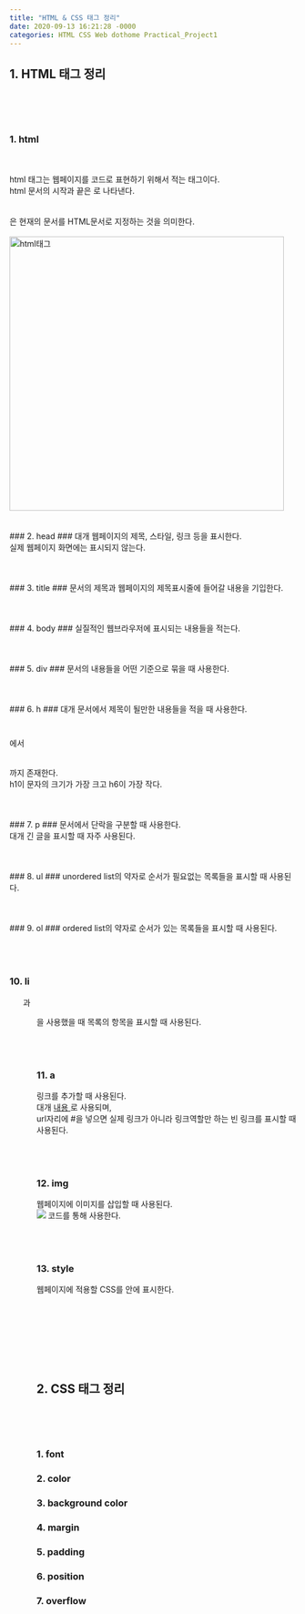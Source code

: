 ```yaml
---
title: "HTML & CSS 태그 정리"
date: 2020-09-13 16:21:28 -0000
categories: HTML CSS Web dothome Practical_Project1
---
```






## 1. HTML 태그 정리 ##
<br>
<br>
<br>

### 1. html ###
<br>
<br>
html 태그는 웹페이지를 코드로 표현하기 위해서 적는 태그이다.<br>
html 문서의 시작과 끝은 <html> </html>로 나타낸다.<br>
<br>
<br>
<!DOCTYPE html>은 현재의 문서를 HTML문서로 지정하는 것을 의미한다.
<br>
<br>
<img width="482" alt="html태그" src="https://user-images.githubusercontent.com/62292136/93014131-562a0180-f5e9-11ea-8190-87ab8c3e5df8.PNG">
<br>
<br>
<br>
### 2. head ###
대개 웹페이지의 제목, 스타일, 링크 등을 표시한다.<br>
실제 웹페이지 화면에는 표시되지 않는다.<br>
<br>
<br>
<br>
### 3. title ###
문서의 제목과 웹페이지의 제목표시줄에 들어갈 내용을 기입한다.<br>
<br>
<br>
<br>
### 4. body ###
실질적인 웹브라우저에 표시되는 내용들을 적는다.<br>
<br>
<br>
<br>
### 5. div ###
문서의 내용들을 어떤 기준으로 묶을 때 사용한다.<br>
<br>
<br>
<br>
### 6. h ###
대개 문서에서 제목이 될만한 내용들을 적을 때 사용한다.<br>
<h1> </h1> 에서 <h6> </h6> 까지 존재한다.<br>
h1이 문자의 크기가 가장 크고 h6이 가장 작다.<br>
<br>
<br>
<br>
### 7. p ###
문서에서 단락을 구분할 때 사용한다.<br>
대개 긴 글을 표시할 때 자주 사용된다.<br>
<br>
<br>
<br>
### 8. ul ###
unordered list의 약자로 순서가 필요없는 목록들을 표시할 때 사용된다.<br>
<br>
<br>
<br>
### 9. ol ###
ordered list의 약자로 순서가 있는 목록들을 표시할 때 사용된다.<br>
<br>
<br>
<br>

### 10. li ###
<ul>과 <ol>을 사용했을 때 목록의 항목을 표시할 때 사용된다.<br>
<br>
<br>
<br>

### 11. a ###
링크를 추가할 때 사용된다.<br>
대개 <a href = "URL"> 내용 </a>로 사용되며, <br>
url자리에 #을 넣으면 실제 링크가 아니라 링크역할만 하는 빈 링크를 표시할 때 사용된다.<br>
<br>
<br>
<br>

### 12. img ###
웹페이지에 이미지를 삽입할 때 사용된다.<br>
<img src = "이미지 경로"> 코드를 통해 사용한다.<br>
<br>
<br>
<br>
### 13. style ###
웹페이지에 적용할 CSS를 <head> </head> 안에 표시한다.<br>
<br>
<br>
<br>
<br>
<br>
<br>
<br>
## 2. CSS 태그 정리 ##
<br>
<br>
<br>

### 1. font ###
### 2. color ###
### 3. background color ###
### 4. margin ###
### 5. padding ###
### 6. position ###
### 7. overflow ###

